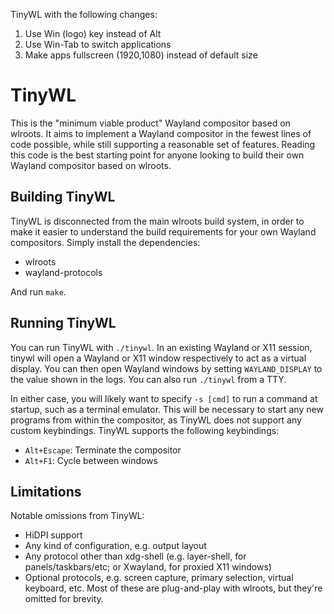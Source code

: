 TinyWL with the following changes:
  1.  Use Win (logo) key instead of Alt
  2.  Use Win-Tab to switch applications
  3.  Make apps fullscreen (1920,1080) instead of default size

# TinyWL

This is the "minimum viable product" Wayland compositor based on wlroots. It
aims to implement a Wayland compositor in the fewest lines of code possible,
while still supporting a reasonable set of features. Reading this code is the
best starting point for anyone looking to build their own Wayland compositor
based on wlroots.

## Building TinyWL

TinyWL is disconnected from the main wlroots build system, in order to make it
easier to understand the build requirements for your own Wayland compositors.
Simply install the dependencies:

- wlroots
- wayland-protocols

And run `make`.

## Running TinyWL

You can run TinyWL with `./tinywl`. In an existing Wayland or X11 session,
tinywl will open a Wayland or X11 window respectively to act as a virtual
display. You can then open Wayland windows by setting `WAYLAND_DISPLAY` to the
value shown in the logs. You can also run `./tinywl` from a TTY.

In either case, you will likely want to specify `-s [cmd]` to run a command at
startup, such as a terminal emulator. This will be necessary to start any new
programs from within the compositor, as TinyWL does not support any custom
keybindings. TinyWL supports the following keybindings:

- `Alt+Escape`: Terminate the compositor
- `Alt+F1`: Cycle between windows

## Limitations

Notable omissions from TinyWL:

- HiDPI support
- Any kind of configuration, e.g. output layout
- Any protocol other than xdg-shell (e.g. layer-shell, for
  panels/taskbars/etc; or Xwayland, for proxied X11 windows)
- Optional protocols, e.g. screen capture, primary selection, virtual
  keyboard, etc. Most of these are plug-and-play with wlroots, but they're
  omitted for brevity.
